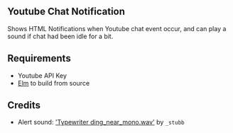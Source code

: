 ## Youtube Chat Notification

Shows HTML Notifications when Youtube chat event occur, and can play a sound if chat had been idle for a bit.

## Requirements

- Youtube API Key
- [Elm](http://elm-lang.org/) to build from source

## Credits

- Alert sound: ['Typewriter ding_near_mono.wav'](https://freesound.org/people/_stubb/sounds/406243/) by `_stubb`
